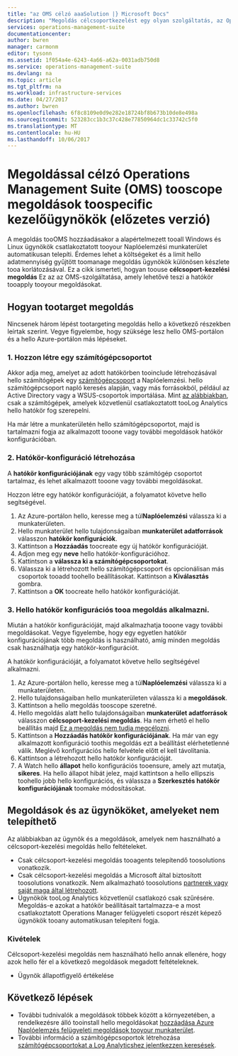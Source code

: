 ```yaml
---
title: "az OMS célzó aaaSolution |} Microsoft Docs"
description: "Megoldás célcsoportkezelést egy olyan szolgáltatás, az Operations Management Suite (OMS), amely lehetővé teszi toolimit felügyeleti megoldások tooa meghatározott készletének ügynökök.  Ez a cikk ismerteti, hogyan toocreate a hatókör konfigurációját, és alkalmazza azt tooa megoldás."
services: operations-management-suite
documentationcenter: 
author: bwren
manager: carmonm
editor: tysonn
ms.assetid: 1f054a4e-6243-4a66-a62a-0031adb750d8
ms.service: operations-management-suite
ms.devlang: na
ms.topic: article
ms.tgt_pltfrm: na
ms.workload: infrastructure-services
ms.date: 04/27/2017
ms.author: bwren
ms.openlocfilehash: 6f8c8109e0d9e282e18724bf8b673b10de8e498a
ms.sourcegitcommit: 523283cc1b3c37c428e77850964dc1c33742c5f0
ms.translationtype: MT
ms.contentlocale: hu-HU
ms.lasthandoff: 10/06/2017
---
```

# <a name="use-solution-targeting-in-operations-management-suite-oms-tooscope-management-solutions-toospecific-agents-preview"></a>Megoldással célzó Operations Management Suite (OMS) tooscope megoldások toospecific kezelőügynökök (előzetes verzió)
A megoldás tooOMS hozzáadásakor a alapértelmezett tooall Windows és Linux ügynökök csatlakoztatott tooyour Naplóelemzési munkaterület automatikusan telepíti.  Érdemes lehet a költségeket és a limit hello adatmennyiség gyűjtött toomanage megoldás ügynökök különösen készlete tooa korlátozásával.  Ez a cikk ismerteti, hogyan toouse **célcsoport-kezelési megoldás** Ez az az OMS-szolgáltatása, amely lehetővé teszi a hatókör tooapply tooyour megoldásokat.

## <a name="how-tootarget-a-solution"></a>Hogyan tootarget megoldás
Nincsenek három lépést tootargeting megoldás hello a következő részekben leírtak szerint.  Vegye figyelembe, hogy szüksége lesz hello OMS-portálon és a hello Azure-portálon más lépéseket.


### <a name="1-create-a-computer-group"></a>1. Hozzon létre egy számítógépcsoportot
Akkor adja meg, amelyet az adott hatókörben tooinclude létrehozásával hello számítógépek egy [számítógépcsoport](../log-analytics/log-analytics-computer-groups.md) a Naplóelemzési.  hello számítógépcsoport napló keresés alapján, vagy más forrásokból, például az Active Directory vagy a WSUS-csoportok importálása. Mint [az alábbiakban](#solutions-and-agents-that-cant-be-targeted), csak a számítógépek, amelyek közvetlenül csatlakoztatott tooLog Analytics hello hatókör fog szerepelni.

Ha már létre a munkaterületén hello számítógépcsoportot, majd is tartalmazni fogja az alkalmazott tooone vagy további megoldások hatókör konfigurációban.
 
 
 ### <a name="2-create-a-scope-configuration"></a>2. Hatókör-konfiguráció létrehozása
 A **hatókör konfigurációjának** egy vagy több számítógép csoportot tartalmaz, és lehet alkalmazott tooone vagy további megoldásokat. 
 
 Hozzon létre egy hatókör konfigurációját, a folyamatot követve hello segítségével.  

 1. Az Azure-portálon hello, keresse meg a túl**Naplóelemzési** válassza ki a munkaterületen.
 2. Hello munkaterület hello tulajdonságaiban **munkaterület adatforrások** válasszon **hatókör konfigurációk**.
 3. Kattintson a **Hozzáadás** toocreate egy új hatókör konfigurációját.
 4. Adjon meg egy **neve** hello hatókör-konfigurációhoz.
 5. Kattintson a **válassza ki a számítógépcsoportokat**.
 6. Válassza ki a létrehozott hello számítógépcsoport és opcionálisan más csoportok tooadd toohello beállításokat.  Kattintson a **Kiválasztás** gombra.  
 6. Kattintson a **OK** toocreate hello hatókör konfigurációját. 


 ### <a name="3-apply-hello-scope-configuration-tooa-solution"></a>3. Hello hatókör konfigurációs tooa megoldás alkalmazni.
Miután a hatókör konfigurációját, majd alkalmazhatja tooone vagy további megoldásokat.  Vegye figyelembe, hogy egy egyetlen hatókör konfigurációjának több megoldás is használható, amíg minden megoldás csak használhatja egy hatókör-konfigurációt.

A hatókör konfigurációját, a folyamatot követve hello segítségével alkalmazni.  

 1. Az Azure-portálon hello, keresse meg a túl**Naplóelemzési** válassza ki a munkaterületen.
 2. Hello tulajdonságaiban hello munkaterületen válassza ki a **megoldások**.
 3. Kattintson a hello megoldás tooscope szeretné.
 4. Hello megoldás alatt hello tulajdonságaiban **munkaterület adatforrások** válasszon **célcsoport-kezelési megoldás**.  Ha nem érhető el hello beállítás majd [Ez a megoldás nem tudja megcélozni](#solutions-and-agents-that-cant-be-targeted).
 5. Kattintson a **Hozzáadás hatókör konfigurációjának**.  Ha már van egy alkalmazott konfiguráció toothis megoldás ezt a beállítást elérhetetlenné válik.  Meglévő konfigurációs hello felvétele előtt el kell távolítania.
 6. Kattintson a létrehozott hello hatókör konfigurációját.
 7. A Watch hello **állapot** hello konfigurációs tooensure, amely azt mutatja, **sikeres**.  Ha hello állapot hibát jelez, majd kattintson a hello ellipszis toohello jobb hello konfigurációs, és válassza a **Szerkesztés hatókör konfigurációjának** toomake módosításokat.

## <a name="solutions-and-agents-that-cant-be-targeted"></a>Megoldások és az ügynököket, amelyeket nem telepíthető
Az alábbiakban az ügynök és a megoldások, amelyek nem használható a célcsoport-kezelési megoldás hello feltételeket.

- Csak célcsoport-kezelési megoldás tooagents telepítendő toosolutions vonatkozik.
- Csak célcsoport-kezelési megoldás a Microsoft által biztosított toosolutions vonatkozik.  Nem alkalmazható toosolutions [partnerek vagy saját maga által létrehozott](operations-management-suite-solutions-creating.md).
- Ügynökök tooLog Analytics közvetlenül csatlakozó csak szűrésére.  Megoldás-e azokat a hatókör beállításait tartalmazza-e a most csatlakoztatott Operations Manager felügyeleti csoport részét képező ügynökök tooany automatikusan telepíteni fogja.

### <a name="exceptions"></a>Kivételek
Célcsoport-kezelési megoldás nem használható hello annak ellenére, hogy azok hello fér el a következő megoldások megadott feltételeknek.

- Ügynök állapotfigyelő értékelése

## <a name="next-steps"></a>Következő lépések
- További tudnivalók a megoldások többek között a környezetében, a rendelkezésre álló tooinstall hello megoldásokat [hozzáadása Azure Naplóelemzés felügyeleti megoldások tooyour munkaterület](../log-analytics/log-analytics-add-solutions.md).
- További információ a számítógépcsoportok létrehozása [számítógépcsoportokat a Log Analyticshez jelentkezzen keresések](../log-analytics/log-analytics-computer-groups.md).